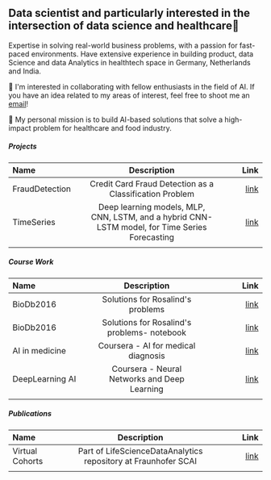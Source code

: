 ## Data scientist and particularly interested in the intersection of data science and healthcare👋

Expertise in solving real-world business problems, with a passion for fast-paced environments. Have extensive experience in building product, data Science and data Analytics in healthtech space in Germany, Netherlands and India.

👯 I'm interested in collaborating with fellow enthusiasts in the field of AI. If you have an idea related to my areas of interest, feel free to shoot me an [email](sahay.akrishta@gmail.com)!

💬 My personal mission is to build AI-based solutions that solve a high-impact problem for healthcare and food industry.

##### Projects

| Name      | Description | Link     |
| :---        |    :----:   |          ---: |
| FraudDetection      | Credit Card Fraud Detection as a Classification Problem       | [link](https://github.com/akrishta305/FraudDetection/blob/main/Credit_Card_Fraud_Detection_as_a_Classification_Problem.ipynb)   |
| TimeSeries  | Deep learning models, MLP, CNN, LSTM, and a hybrid CNN-LSTM model, for Time Series Forecasting | [link](https://github.com/akrishta305/TimeSeries)     |
| <img width=200/>   | <img width=400/>        | <img width=200/>     |


##### Course Work
| Name      | Description | Link     |
| :---        |    :----:   |          ---: |
|BioDb2016 | Solutions for Rosalind's problems |[link](https://github.com/akrishta305/BioDb2016-1) | 
|BioDb2016 | Solutions for Rosalind's problems- notebook |[link](https://github.com/akrishta305/BioDb2016)| 
|AI in medicine | Coursera - AI for medical diagnosis |[link](https://github.com/akrishta305/ai-for-medical-diagnosis)| 
|DeepLearning AI | Coursera - Neural Networks and Deep Learning |[link](https://github.com/akrishta/DeepLearning.AI)|
| <img width=200/>   | <img width=400/>        | <img width=200/>     |

##### Publications
| Name      | Description | Link     |
| :---        |    :----:   |          ---: |
|Virtual Cohorts | Part of LifeScienceDataAnalytics repository at Fraunhofer SCAI |[link](https://github.com/LifeScienceDataAnalytics/VirtualCohorts) |
| <img width=200/>   | <img width=400/>        | <img width=200/>     |

<!--
**akrishta305/akrishta305** is a ✨ _special_ ✨ repository because its `README.md` (this file) appears on your GitHub profile.

Here are some ideas to get you started:

- 🔭 I’m currently working on ...
- 🌱 I’m currently learning ...
- 👯 I'm interested in mentoring, coaching and collaborating with fellow enthusiasts in the field of AI. If you have an idea related to my areas of interest, feel free to shoot me an [email](sahay.akrishta@gmail.com)!
- 🤔 I’m looking for help with ...
- 💬 My personal mission is to build AI-based solutions that solve a high-impact problem for healthcare.
- 📫 How to reach me: ...
- 😄 Pronouns: ...
- ⚡ Fun fact: ...
-->
